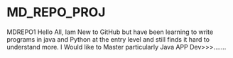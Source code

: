 # MD_REPO_PROJ
MDREPO1
Hello All, Iam New to GitHub but have been learning to write programs in java and Python at the entry level 
and still finds it hard to understand more. I Would like to Master particularly Java APP Dev>>>.......
